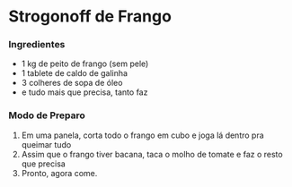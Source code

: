 # Strogonoff de Frango

### Ingredientes
 - 1 kg de peito de frango (sem pele)
 - 1 tablete de caldo de galinha
 - 3 colheres de sopa de óleo
 - e tudo mais que precisa, tanto faz

### Modo de Preparo

 1. Em uma panela, corta todo o frango em cubo e joga lá dentro pra queimar tudo
 2. Assim que o frango tiver bacana, taca o molho de tomate e faz o resto que precisa
 3. Pronto, agora come.